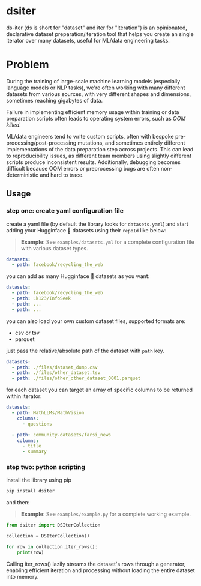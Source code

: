 # dsiter

ds-iter (ds is short for "dataset" and iter for "iteration") is an opinionated, declarative dataset preparation/iteration tool that helps you create an single iterator over many datasets, useful for ML/data engineering tasks.

# Problem

During the training of large-scale machine learning models (especially language models or NLP tasks), we're often working with many different datasets from various sources, with very different shapes and dimensions, sometimes reaching gigabytes of data.

Failure in implementing efficient memory usage within training or data preparation scripts often leads to operating system errors, such as _OOM killed_.

ML/data engineers tend to write custom scripts, often with bespoke pre-processing/post-processing mutations, and sometimes entirely different implementations of the data preparation step across projects. This can lead to reproducibility issues, as different team members using slightly different scripts produce inconsistent results. Additionally, debugging becomes difficult because OOM errors or preprocessing bugs are often non-deterministic and hard to trace.


## Usage

### step one: create yaml configuration file

create a yaml file (by default the library looks for `datasets.yaml`) and start adding your Hugginface 🤗 datasets using their `repoId` like below:

> **Example**: See `examples/datasets.yml` for a complete configuration file with various dataset types.

```yaml
datasets:
  - path: facebook/recycling_the_web
```

you can add as many Hugginface 🤗 datasets as you want:

```yaml
datasets:
  - path: facebook/recycling_the_web
  - path: Lk123/InfoSeek
  - path: ...
  - path: ...
```

you can also load your own custom dataset files, supported formats are:

- csv or tsv
- parquet

just pass the relative/absolute path of the dataset with `path` key.

```yaml
datasets:
  - path: ./files/dataset_dump.csv
  - path: ./files/other_dataset.tsv
  - path: ./files/other_other_dataset_0001.parquet
```

for each dataset you can target an array of specific columns to be returned within iterator:

```yaml
datasets:
  - path: MathLLMs/MathVision
    columns:
      - questions

  - path: community-datasets/farsi_news
    columns:
      - title
      - summary
```

### step two: python scripting

install the library using pip
```bash
pip install dsiter
```

and then:

> **Example**: See `examples/example.py` for a complete working example.

```python
from dsiter import DSIterCollection

collection = DSIterCollection()

for row in collection.iter_rows():
    print(row)

```

Calling iter_rows() lazily streams the dataset's rows through a generator, enabling efficient iteration and processing without loading the entire dataset into memory.
